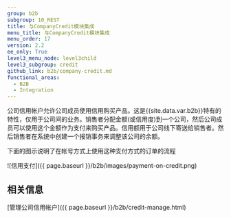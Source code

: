 ```yaml
---
group: b2b
subgroup: 10_REST
title: 与CompanyCredit模块集成
menu_title: 与CompanyCredit模块集成
menu_order: 17
version: 2.2
ee_only: True
level3_menu_node: level3child
level3_subgroup: credit
github_link: b2b/company-credit.md
functional_areas:
  - B2B
  - Integration
---
```


公司信用帐户允许公司成员使用信用购买产品。这是{{site.data.var.b2b}}特有的特性，仅用于公司间的业务。销售者分配金额(或信用度)到一个公司，然后公司成员可以使用这个金额作为支付来购买产品。信用额用于公司线下寄送给销售者。然后销售者在系统中创建一个报销事务来调整该公司的余额。

下面的图示说明了在帐号方式上使用这种支付方式的订单的流程

![信用支付]({{ page.baseurl }}/b2b/images/payment-on-credit.png)

## 相关信息

[管理公司信用帐户]({{ page.baseurl }}/b2b/credit-manage.html)
